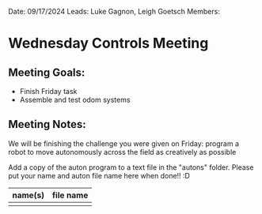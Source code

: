 Date: 09/17/2024
Leads: Luke Gagnon, Leigh Goetsch
Members:

# Wednesday Controls Meeting

## Meeting Goals:

- Finish Friday task
- Assemble and test odom systems

## Meeting Notes:

We will be finishing the challenge you were given on Friday:
program a robot to move autonomously across the field as creatively as possible

Add a copy of the auton program to a text file in the "autons" folder.
Please put your name and auton file name here when done!! :D

| name(s) | file name |
| ------- | --------- |
|         |           |
